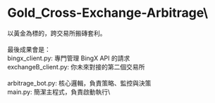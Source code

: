 # Gold_Cross-Exchange-Arbitrage\
以黃金為標的，跨交易所搬磚套利。\
\
最後成果會是：\
bingx_client.py: 專門管理 BingX API 的請求\
exchangeB_client.py: 你未來對接的第二個交易所\
\
arbitrage_bot.py: 核心邏輯，負責策略、監控與決策\
main.py: 簡潔主程式，負責啟動執行\
